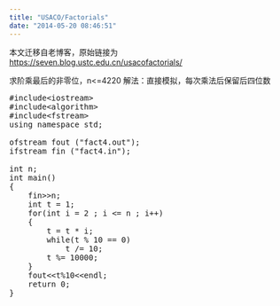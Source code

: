 ```yaml
---
title: "USACO/Factorials"
date: "2014-05-20 08:46:51"
---
```


本文迁移自老博客，原始链接为 <https://seven.blog.ustc.edu.cn/usacofactorials/>

求阶乘最后的非零位，n<=4220
解法：直接模拟，每次乘法后保留后四位数
<pre class = "brush:[cpp]">
#include&lt;iostream&gt;
#include&lt;algorithm&gt;
#include&lt;fstream&gt;
using namespace std;

ofstream fout ("fact4.out");
ifstream fin ("fact4.in");

int n;
int main()
{
    fin&gt;&gt;n;
    int t = 1;
    for(int i = 2 ; i <= n ; i++)
    {
        t = t * i;
        while(t % 10 == 0)
            t /= 10;
        t %= 10000;
    }
    fout&lt;&lt;t%10&lt;&lt;endl;
    return 0;
}
</pre>

